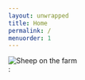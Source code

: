 ```yaml
---
layout: unwrapped
title: Home
permalink: /
menuorder: 1
---
```


<div class="carousel" data-flickity='{ "wrapAround": true }'>
    <div class="carousel-cell"><img src="images/640x480/farm_sign.jpg" alt="" /></div>
    <div class="carousel-cell"><img src="images/640x480/image5.jpeg" alt="Sheep on the farm" /></div>
    <div class="carousel-cell"><img src="images/640x480/boy_on_tractor.jpg" alt="" /></div>
    <div class="carousel-cell"><img src="images/640x480/dog_on_tractor.jpg" alt="" /></div>
    <div class="carousel-cell"><img src="images/640x480/image1.jpeg" alt="" /></div>
    <div class="carousel-cell"><img src="images/640x480/sunflowers_in_field.JPG" alt="" /></div>
    <div class="carousel-cell"><img src="images/640x480/IMG_2057.JPG" alt="" /></div>
    <div class="carousel-cell"><img src="images/640x480/balloons-and-chairs.jpg" alt="" /></div>
    <div class="carousel-cell"><img src="images/640x480/balloons-and-tables.jpg" alt="" /></div>
    <div class="carousel-cell"><img src="images/640x480/venue_evening.JPG" alt="" /></div>
    <div class="carousel-cell"><img src="images/640x480/venue_with_bunting_sepia.JPG" alt="" /></div>
    <div class="carousel-cell"><img src="images/640x480/venue_with_bunting.JPG" alt="" /></div>
    <div class="carousel-cell"><img src="images/640x480/bunting-and-tables.jpg" alt="" /></div>
    <div class="carousel-cell"><img src="images/640x480/bar_baa.JPG" alt="" /></div>
    <div class="carousel-cell"><img src="images/640x480/workshop_flowers.jpg" alt="" /></div>
    <div class="carousel-cell"><img src="images/640x480/tom_and_bex_on_tractor.jpg" alt="" /></div>
</div>: 
